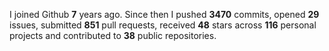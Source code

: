 
I joined Github **7** years ago. Since then I pushed **3470** commits, opened **29** issues, submitted **851** pull requests, received **48** stars across **116** personal projects and contributed to **38** public repositories.
